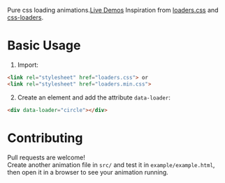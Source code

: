 Pure css loading animations.[Live Demos](http://jovey-zheng.github.io/loader)
Inspiration from [loaders.css](https://github.com/ConnorAtherton/loaders.css) and [css-loaders](https://github.com/lukehaas/css-loaders).

# Basic Usage

1. Import:

  ```html
  <link rel="stylesheet" href="loaders.css"> or
  <link rel="stylesheet" href="loaders.min.css">
  ```

2. Create an element and add the attribute `data-loader`:

  ```html
  <div data-loader="circle"></div>
  ```

# Contributing

Pull requests are welcome!  
Create another animation file in `src/` and test it in `example/example.html`, then open it in a browser to see your animation running.
